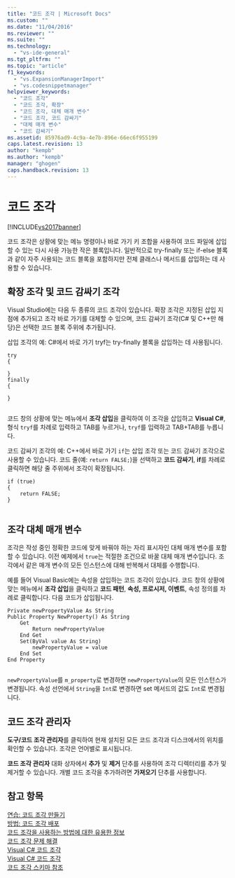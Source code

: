 ```yaml
---
title: "코드 조각 | Microsoft Docs"
ms.custom: ""
ms.date: "11/04/2016"
ms.reviewer: ""
ms.suite: ""
ms.technology: 
  - "vs-ide-general"
ms.tgt_pltfrm: ""
ms.topic: "article"
f1_keywords: 
  - "vs.ExpansionManagerImport"
  - "vs.codesnippetmanager"
helpviewer_keywords: 
  - "코드 조각"
  - "코드 조각, 확장"
  - "코드 조각, 대체 매개 변수"
  - "코드 조각, 코드 감싸기"
  - "대체 매개 변수"
  - "코드 감싸기"
ms.assetid: 85976ad9-4c9a-4e7b-896e-66ec6f955199
caps.latest.revision: 13
author: "kempb"
ms.author: "kempb"
manager: "ghogen"
caps.handback.revision: 13
---
```

# 코드 조각
[!INCLUDE[vs2017banner](../code-quality/includes/vs2017banner.md)]

코드 조각은 상황에 맞는 메뉴 명령이나 바로 가기 키 조합을 사용하여 코드 파일에 삽입할 수 있는 다시 사용 가능한 작은 블록입니다.  일반적으로 try\-finally 또는 if\-else 블록과 같이 자주 사용되는 코드 블록을 포함하지만 전체 클래스나 메서드를 삽입하는 데 사용할 수 있습니다.  
  
## 확장 조각 및 코드 감싸기 조각  
 Visual Studio에는 다음 두 종류의 코드 조각이 있습니다. 확장 조각은 지정된 삽입 지점에 추가되고 조각 바로 가기를 대체할 수 있으며, 코드 감싸기 조각\(C\# 및 C\+\+만 해당\)은 선택한 코드 블록 주위에 추가됩니다.  
  
 삽입 조각의 예: C\#에서 바로 가기 tryf는 try\-finally 블록을 삽입하는 데 사용됩니다.  
  
```  
try  
{  
  
}  
finally  
{  
  
}  
  
```  
  
 코드 창의 상황에 맞는 메뉴에서 **조각 삽입**을 클릭하여 이 조각을 삽입하고 **Visual C\#**, 형식 `tryf`를 차례로 입력하고 TAB를 누르거나, `tryf`를 입력하고 TAB\+TAB를 누릅니다.  
  
 코드 감싸기 조각의 예: C\+\+에서 바로 가기 `if`는 삽입 조각 또는 코드 감싸기 조각으로 사용할 수 있습니다.  코드 줄\(예: `return FALSE;`\)을 선택하고 **코드 감싸기**, **if**를 차례로 클릭하면 해당 줄 주위에서 조각이 확장됩니다.  
  
```  
if (true)  
{  
    return FALSE;  
}  
  
```  
  
## 조각 대체 매개 변수  
 조각은 작성 중인 정확한 코드에 맞게 바꿔야 하는 자리 표시자인 대체 매개 변수를 포함할 수 있습니다.  이전 예제에서 `true`는 적절한 조건으로 바꿀 대체 매개 변수입니다.  조각에서 같은 매개 변수의 모든 인스턴스에 대해 반복해서 대체를 수행합니다.  
  
 예를 들어 Visual Basic에는 속성을 삽입하는 코드 조각이 있습니다.  코드 창의 상황에 맞는 메뉴에서 **조각 삽입**을 클릭하고 **코드 패턴**, **속성, 프로시저, 이벤트**, 속성 정의를 차례로 클릭합니다.  다음 코드가 삽입됩니다.  
  
```  
Private newPropertyValue As String  
Public Property NewProperty() As String  
    Get  
        Return newPropertyValue  
    End Get  
    Set(ByVal value As String)  
        newPropertyValue = value  
    End Set  
End Property  
  
```  
  
 `newPropertyValue`를 `m_property`로 변경하면 `newPropertyValue`의 모든 인스턴스가 변경됩니다.  속성 선언에서 `String`을 `Int`로 변경하면 set 메서드의 값도 `Int`로 변경됩니다.  
  
## 코드 조각 관리자  
 **도구\/코드 조각 관리자**를 클릭하여 현재 설치된 모든 코드 조각과 디스크에서의 위치를 확인할 수 있습니다.  조각은 언어별로 표시됩니다.  
  
 **코드 조각 관리자** 대화 상자에서 **추가** 및 **제거** 단추를 사용하여 조각 디렉터리를 추가 및 제거할 수 있습니다.  개별 코드 조각을 추가하려면 **가져오기** 단추를 사용합니다.  
  
## 참고 항목  
 [연습: 코드 조각 만들기](../ide/walkthrough-creating-a-code-snippet.md)   
 [방법: 코드 조각 배포](../ide/how-to-distribute-code-snippets.md)   
 [코드 조각을 사용하는 방법에 대한 유용한 정보](../ide/best-practices-for-using-code-snippets.md)   
 [코드 조각 문제 해결](../ide/troubleshooting-snippets.md)   
 [Visual C\# 코드 조각](../ide/visual-csharp-code-snippets.md)   
 [Visual C\# 코드 조각](../ide/visual-cpp-code-snippets.md)   
 [코드 조각 스키마 참조](../ide/code-snippets-schema-reference.md)